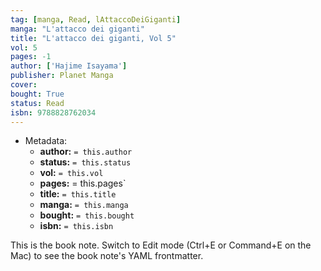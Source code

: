 ```yaml
---
tag: [manga, Read, lAttaccoDeiGiganti]
manga: "L'attacco dei giganti"
title: "L'attacco dei giganti, Vol 5"
vol: 5
pages: -1
author: ['Hajime Isayama']
publisher: Planet Manga
cover: 
bought: True
status: Read
isbn: 9788828762034
---
```


- Metadata:
    - **author:** `= this.author`
    - **status:** `= this.status`
    - **vol:** `= this.vol`
    - **pages:** = this.pages`
    - **title:** `= this.title`
    - **manga:** `= this.manga`
    - **bought:** `= this.bought`
    - **isbn:** `= this.isbn`


This is the book note. Switch to Edit mode (Ctrl+E or Command+E on the Mac) to see the book note's YAML frontmatter.
